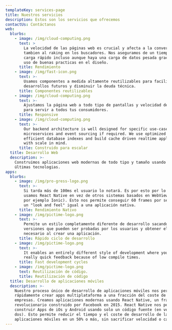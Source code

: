 ```yaml
---
templateKey: services-page
title: Nuestros servicios
description: Estos son los servicios que ofrecemos
contactUs: Contáctanos
web:
  blurbs:
    - image: /img/cloud-computing.png
      text: >
        La velocidad de las páginas web es crucial y afecta a la conversión y
        tambien al raking en los buscadores. Nos aseguramos de un tiempo de
        carga rápido incluso aunque haya una carga de datos pesada gracias al
        uso de buenas practicas en el diseño.
      title: Rendimiento
    - image: /img/fast-icon.png
      text: >-
        Usamos componentes a medida altamente reutilizables para facilitar
        desarrollos futuros y disminuir la deuda técnica.
      title: Componentes reutilizables
    - image: /img/cloud-computing.png
      text: >-
        Ajustamos la página web a todo tipo de pantallas y velocidad de internet
        para servir a todos tus consumidores.
      title: Responsive
    - image: /img/cloud-computing.png
      text: >-
        Our backend architecture is well designed for specific use-cases, with
        microservices and event sourcing if required. We use optimized queries,
        efficient database indexes and build cache driven realtime applications
        with scale in mind.
      title: Construido para escalar
  title: Desarrollo Web
  description: >-
    Construimos aplicaciones web modernas de todo tipo y tamaño usando las
    últimas tecnologias.
apps:
  blurbs:
    - image: /img/pro-gress-logo.png
      text: >-
        Si tarda más de 100ms el usuario lo notará. Es por esto por lo que
        usamos React Native en vez de otros sistemas basados en WebView (Como
        por ejemplo Ionic). Esto nos permite conseguir 60 frames por segundo y
        un "look and feel" igual a una aplicación nativa.
      title: Rendimiento Nativo
    - image: /img/pictime-logo.png
      text: >-
        Permite un estilo completamente diferente de desarrollo sacando
        versiones que pueden ser probadas por los usuarios y obtener el feedback
        necesario al crear una aplicación.
      title: Rápido ciclo de desarrollo
    - image: /img/pictime-logo.png
      text: >-
        It enables an entirely different style of development where you get
        really quick feedback because of low compile times.
      title: Fast development cycles
    - image: /img/pictime-logo.png
      text: Reutilización de código.
      title: Reutilización de código
  title: Desarrollo de aplicaciones móviles
  description: >-
    Nuestro proceso único de desarrollo de aplicaciones móviles nos permite
    rápidamente crear apps multiplataforma a una fracción del coste de otras
    empresas. Creamos aplicaciones modernas usando React Native, un framework
    revolucionario construido por Facebook en 2015. React Native nos permite
    construir Apps de iOs y Android usando solo un código fuente (en vez de
    dos). Esto permite reducir el tiempo y el coste de desarrollo de las
    aplicaciones móviles en un 50% o más, sin sacrificar velocidad o calidad.
---
```


